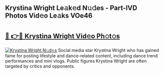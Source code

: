 ## Krystina Wright Le𝚊k𝚎d N𝚞𝚍es - Part-lVD Photos Vid𝚎o Le𝚊ks VOe46

# <h2><a href="http://fbeeibb.evod.top/?m=Krystina+Wright">🔗 👉🔴 Krystina Wright Vid𝚎o Ph𝚘t𝚘s</a></h2>

[![Krystina Wright N𝚞d𝚎s](https://i.imgur.com/8V9OHl7.gif)](http://fbeeibb.evod.top/?m=Krystina+Wright)
Social media star Krystina Wright who has gained fame for posting lifestyle and dance-related content, including dance trend performances and mini vlogs. Public figures Krystina Wright are often targeted by critics and opponents. 
